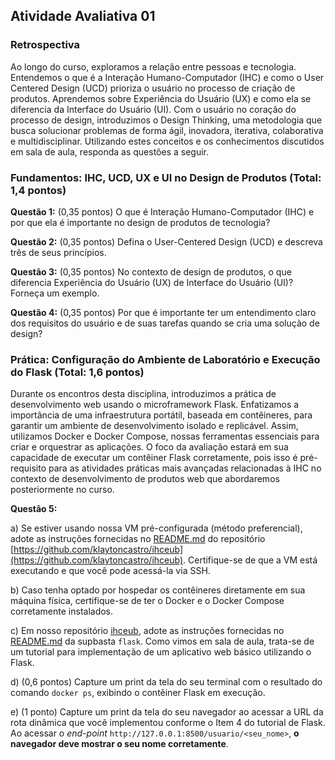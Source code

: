 ## Atividade Avaliativa 01

### Retrospectiva

Ao longo do curso, exploramos a relação entre pessoas e tecnologia. Entendemos o que é a Interação Humano-Computador (IHC) e como o User Centered Design (UCD) prioriza o usuário no processo de criação de produtos. Aprendemos sobre Experiência do Usuário (UX) e como ela se diferencia da Interface do Usuário (UI). Com o usuário no coração do processo de design, introduzimos o Design Thinking, uma metodologia que busca solucionar problemas de forma ágil, inovadora, iterativa, colaborativa e multidisciplinar. Utilizando estes conceitos e os conhecimentos discutidos em sala de aula, responda as questões a seguir. 

### Fundamentos: IHC, UCD, UX e UI no Design de Produtos (Total: 1,4 pontos) 

**Questão 1:** (0,35 pontos) O que é Interação Humano-Computador (IHC) e por que ela é importante no design de produtos de tecnologia? 

**Questão 2:** (0,35 pontos) Defina o User-Centered Design (UCD) e descreva três de seus princípios.

**Questão 3:** (0,35 pontos) No contexto de design de produtos, o que diferencia Experiência do Usuário (UX) de Interface do Usuário (UI)? Forneça um exemplo.

**Questão 4:** (0,35 pontos) Por que é importante ter um entendimento claro dos requisitos do usuário e de suas tarefas quando se cria uma solução de design? 

### Prática: Configuração do Ambiente de Laboratório e Execução do Flask (Total: 1,6 pontos)

Durante os encontros desta disciplina, introduzimos a prática de desenvolvimento web usando o microframework Flask. Enfatizamos a importância de uma infraestrutura portátil, baseada em contêineres, para garantir um ambiente de desenvolvimento isolado e replicável. Assim, utilizamos Docker e Docker Compose, nossas ferramentas  essenciais para criar e orquestrar as aplicações. O foco da avaliação estará em sua capacidade de executar um contêiner Flask corretamente, pois isso é pré-requisito para as atividades práticas mais avançadas relacionadas à IHC no contexto de desenvolvimento de produtos web que abordaremos posteriormente no curso. 

**Questão 5:** 

a) Se estiver usando nossa VM pré-configurada (método preferencial), adote as instruções fornecidas no [README.md](https://github.com/klaytoncastro/ihceub/README.md) do repositório [https://github.com/klaytoncastro/ihceub](https://github.com/klaytoncastro/ihceub). Certifique-se de que a VM está executando e que você pode acessá-la via SSH. 

b) Caso tenha optado por hospedar os contêineres diretamente em sua máquina física, certifique-se de ter o Docker e o Docker Compose corretamente instalados. 

c) Em nosso repositório [ihceub](https://github.com/klaytoncastro/ihceub), adote as instruções fornecidas no [README.md](https://github.com/klaytoncastro/ihceub/blob/main/flask/README.md) da supbasta `flask`. Como vimos em sala de aula, trata-se de um tutorial para implementação de um aplicativo web básico utilizando o Flask. 

d) (0,6 pontos) Capture um print da tela do seu terminal com o resultado do comando `docker ps`, exibindo o contêiner Flask em execução. 

e) (1 ponto) Capture um print da tela do seu navegador ao acessar a URL da rota dinâmica que você implementou conforme o Item 4 do tutorial de Flask. Ao acessar o *end-point* `http://127.0.0.1:8500/usuario/<seu_nome>`, **o navegador deve mostrar o seu nome corretamente**.